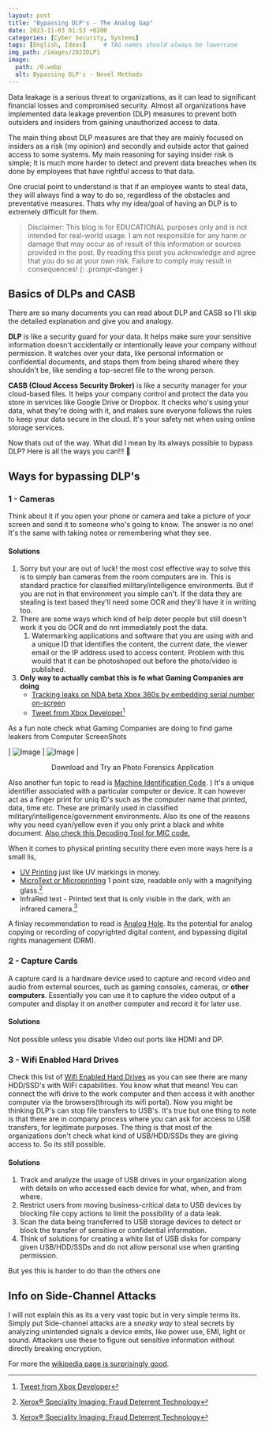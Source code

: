 ```yaml
---
layout: post
title: "Bypassing DLP's - The Analog Gap"
date: 2023-11-03 01:53 +0200
categories: [Cyber Security, Systems]
tags: [English, Ideas]     # TAG names should always be lowercase
img_path: /images/2023DLP1
image:
  path: /0.webp
  alt: Bypassing DLP's - Novel Methods
---
```


Data leakage is a serious threat to organizations, as it can lead to significant financial losses and compromised security. Almost all organizations have implemented data leakage prevention (DLP) measures to prevent both outsiders and insiders from gaining unauthorized access to data.

The main thing about DLP measures are that they are mainly focused on insiders as a risk (my opinion) and secondly and outside actor that gained access to some systems. My main reasoning for saying insider risk is simple; It is much more harder to detect and prevent data breaches when its done by employees that have rightful access to that data.

One crucial point to understand is that if an employee wants to steal data, they will always find a way to do so, regardless of the obstacles and preventative measures. Thats why my idea/goal of having an DLP is to extremely difficult for them.

> Disclaimer: This blog is for EDUCATIONAL purposes only and is not intended for real-world usage. I am not responsible for any harm or damage that may occur as of result of this information or sources provided in the post. By reading this post you acknowledge and agree that you do so at your own risk. Failure to comply may result in consequences!
{: .prompt-danger }

## Basics of DLPs and CASB

There are so many documents you can read about DLP and CASB so I'll skip the detailed explanation and give you and analogy.

**DLP** is like a security guard for your data. It helps make sure your sensitive information doesn't accidentally or intentionally leave your company without permission. It watches over your data, like personal information or confidential documents, and stops them from being shared where they shouldn't be, like sending a top-secret file to the wrong person.

**CASB (Cloud Access Security Broker)** is like a security manager for your cloud-based files. It helps your company control and protect the data you store in services like Google Drive or Dropbox. It checks who's using your data, what they're doing with it, and makes sure everyone follows the rules to keep your data secure in the cloud. It's your safety net when using online storage services.

Now thats out of the way. What did I mean by its always possible to bypass DLP? Here is all the ways you can!!! 🚀

## Ways for bypassing DLP's

### 1 - Cameras

Think about it if you open your phone or camera and take a picture of your screen and send it to someone who's going to know. The answer is no one!
It's the same with taking notes or remembering what they see.

#### Solutions

1. Sorry but your are out of luck! the most cost effective way to solve this is to simply ban cameras from the room computers are in. This is standard practice for classified military/intelligence environments. But if you are not in that environment you simple can't. If the data they are stealing is text based they'll need some OCR and they'll have it in writing too.
2. There are some ways which kind of help deter people but still doesn't work it you do OCR and do nnt immediately post the data.
   1. Watermarking applications and software that you are using with and a unique ID that identifies the content, the current date, the viewer email or the IP address used to access content. Problem with this would that it can be photoshoped out before the photo/video is published.
3. **Only way to actually combat this is fo what Gaming Companies are doing**
   - [Tracking leaks on NDA beta Xbox 360s by embedding serial number on-screen](https://news.ycombinator.com/item?id=18643987)
   - [Tweet from Xbox Developer](https://i.redd.it/pdkwdh92rh321.png)[^1]

As a fun note check what Gaming Companies are doing to find game leakers from Computer ScreenShots

| ![Image](/1.png) | ![Image](/2.png) |

<p style="text-align: center;"> Download and Try an Photo Forensics Application </p>

Also another fun topic to read is [Machine Identification Code](https://en.wikipedia.org/wiki/Machine_Identification_Code). ) It's a unique identifier associated with a particular computer or device. It can however act as a finger print for uniq ID's such as the computer name that printed, data, time etc. These are primarily used in classified military/intelligence/government environments. Also its one of the reasons why you need cyan/yellow even if you only print a black and white document. [Also check this Decoding Tool for MIC code.](https://github.com/dfd-tud/deda)

When it comes to physical printing security there even more ways here is a small lis,

- [UV Printing](https://www.nexeimpressions.com/en/uv-security-ink/) just like UV markings in money.
- [MicroText or Microprinting](https://en.wikipedia.org/wiki/Microprinting) 1 point size, readable only with a magnifying glass.[^2]
- InfraRed text - Printed text that is only visible in the dark, with an infrared camera.[^2]

A finlay recommendation to read is [Analog Hole](https://en.wikipedia.org/wiki/Analog_hole). Its the potential for analog copying or recording of copyrighted digital content, and bypassing digital rights management (DRM).

### 2 - Capture Cards

A capture card is a hardware device used to capture and record video and audio from external sources, such as gaming consoles, cameras, or **other computers**.
Essentially you can use it to capture the video output of a computer and display it on another computer and record it for later use.

#### Solutions

Not possible unless you disable Video out ports like HDMI and DP.

### 3 - Wifi Enabled Hard Drives

Check this list of [Wifi Enabled Hard Drives](https://www.techradar.com/news/best-wireless-drives) as you can see there are many HDD/SSD's with WiFi capabilities. You know what that means! You can connect the wifi drive to the work computer and then access it with another computer via the browsers(through its wifi portal). Now you might be thinking DLP's can stop file transfers to USB's. It's true but one thing to note is that there are in company process where you can ask for access to USB transfers, for legitimate purposes. The thing is that most of the organizations don't check what kind of USB/HDD/SSDs they are giving access to. So its still possible.

#### Solutions

1. Track and analyze the usage of USB drives in your organization along with details on who accessed each device for what, when, and from where.
2. Restrict users from moving business-critical data to USB devices by blocking file copy actions to limit the possibility of a data leak.
3. Scan the data being transferred to USB storage devices to detect or block the transfer of sensitive or confidential information.
4. Think of solutions for creating a white list of USB disks for company given USB/HDD/SSDs and do not allow personal use when granting permission.

But yes this is harder to do than the others one

## Info on Side-Channel Attacks

I will not explain this as its a very vast topic but in very simple terms its. Simply put Side-channel attacks are a *sneaky way* to steal secrets by analyzing unintended signals a device emits, like power use, EMI, light or sound. Attackers use these to figure out sensitive information without directly breaking encryption.

For more the [wikipedia page is surprisingly good](https://en.wikipedia.org/wiki/Side-channel_attack).

[^1]: [Tweet from Xbox Developer](https://web.archive.org/web/20181211013030/https://twitter.com/cullend/status/1071884772064944128)
[^2]: [Xerox® Speciality Imaging: Fraud Deterrent Technology](https://www.xerox.com/tr-tr/dijital-baski/fraud-deterrent-technology)

